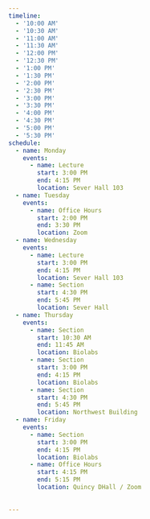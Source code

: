 ```yaml
---
timeline:
  - '10:00 AM'
  - '10:30 AM'
  - '11:00 AM'
  - '11:30 AM'
  - '12:00 PM'
  - '12:30 PM'
  - '1:00 PM'
  - '1:30 PM'
  - '2:00 PM'
  - '2:30 PM'
  - '3:00 PM'
  - '3:30 PM'
  - '4:00 PM'
  - '4:30 PM'
  - '5:00 PM'
  - '5:30 PM'
schedule:
  - name: Monday
    events:
      - name: Lecture
        start: 3:00 PM
        end: 4:15 PM
        location: Sever Hall 103
  - name: Tuesday
    events:
      - name: Office Hours
        start: 2:00 PM
        end: 3:30 PM
        location: Zoom
  - name: Wednesday
    events:
      - name: Lecture
        start: 3:00 PM
        end: 4:15 PM
        location: Sever Hall 103
      - name: Section
        start: 4:30 PM
        end: 5:45 PM
        location: Sever Hall
  - name: Thursday
    events:
      - name: Section
        start: 10:30 AM
        end: 11:45 AM
        location: Biolabs
      - name: Section
        start: 3:00 PM 
        end: 4:15 PM
        location: Biolabs
      - name: Section
        start: 4:30 PM
        end: 5:45 PM
        location: Northwest Building
  - name: Friday
    events:
      - name: Section
        start: 3:00 PM
        end: 4:15 PM
        location: Biolabs
      - name: Office Hours
        start: 4:15 PM
        end: 5:15 PM
        location: Quincy DHall / Zoom
      
      
---
```

